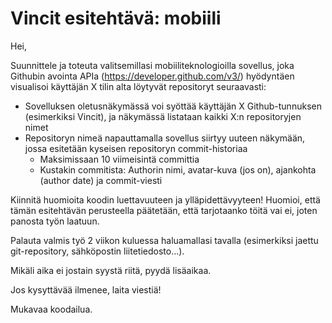 # Vincit esitehtävä: mobiili

Hei,

Suunnittele ja toteuta valitsemillasi mobiiliteknologioilla sovellus, joka Githubin avointa APIa (https://developer.github.com/v3/) hyödyntäen visualisoi käyttäjän X tilin alta löytyvät repositoryt seuraavasti:

* Sovelluksen oletusnäkymässä voi syöttää käyttäjän X Github-tunnuksen (esimerkiksi Vincit), ja näkymässä listataan kaikki X:n repositoryjen nimet
* Repositoryn nimeä napauttamalla sovellus siirtyy uuteen näkymään, jossa esitetään kyseisen repositoryn commit-historiaa
    * Maksimissaan 10 viimeisintä committia
    * Kustakin commitista: Authorin nimi, avatar-kuva (jos on), ajankohta (author date) ja commit-viesti

Kiinnitä huomioita koodin luettavuuteen ja ylläpidettävyyteen! Huomioi, että tämän esitehtävän perusteella päätetään, että tarjotaanko töitä vai ei, joten panosta työn laatuun.

Palauta valmis työ 2 viikon kuluessa haluamallasi tavalla (esimerkiksi jaettu git-repository, sähköpostin liitetiedosto...). 

Mikäli aika ei jostain syystä riitä, pyydä lisäaikaa.

Jos kysyttävää ilmenee, laita viestiä!

Mukavaa koodailua.